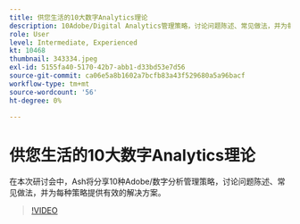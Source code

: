 ```yaml
---
title: 供您生活的10大数字Analytics理论
description: 10Adobe/Digital Analytics管理策略，讨论问题陈述、常见做法，并为每个策略提供有效的解决方案。
role: User
level: Intermediate, Experienced
kt: 10468
thumbnail: 343334.jpeg
exl-id: 5155fa40-5170-42b7-abb1-d33bd53e7d56
source-git-commit: ca06e5a8b1602a7bcfb83a43f529680a5a96bacf
workflow-type: tm+mt
source-wordcount: '56'
ht-degree: 0%

---
```


# 供您生活的10大数字Analytics理论

在本次研讨会中，Ash将分享10种Adobe/数字分析管理策略，讨论问题陈述、常见做法，并为每种策略提供有效的解决方案。

>[!VIDEO](https://video.tv.adobe.com/v/343334/?quality=12&learn=on)
